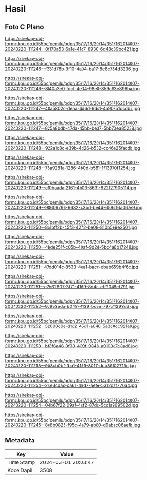 # Hasil

## Foto C Plano

https://sirekap-obj-formc.kpu.go.id/55bc/pemilu/pdpr/35/17/16/20/14/3517162014007-20240220-111244--0f170a53-6a1e-41c7-8930-6d48c89bc421.jpg

https://sirekap-obj-formc.kpu.go.id/55bc/pemilu/pdpr/35/17/16/20/14/3517162014007-20240220-111246--f331d78b-9f10-4a04-ba17-8e8c784d3236.jpg

https://sirekap-obj-formc.kpu.go.id/55bc/pemilu/pdpr/35/17/16/20/14/3517162014007-20240220-111246--8f40a3e0-fdcf-4e04-98e8-859c93e896ba.jpg

https://sirekap-obj-formc.kpu.go.id/55bc/pemilu/pdpr/35/17/16/20/14/3517162014007-20240220-111247--48a5802c-deaa-4d6d-9dc1-4a90751dcdb5.jpg

https://sirekap-obj-formc.kpu.go.id/55bc/pemilu/pdpr/35/17/16/20/14/3517162014007-20240220-111247--825a8bdb-47da-45bb-be37-5bb70ea85238.jpg

https://sirekap-obj-formc.kpu.go.id/55bc/pemilu/pdpr/35/17/16/20/14/3517162014007-20240220-111248--922a1c8c-e39b-4d26-b532-cc46a25facdb.jpg

https://sirekap-obj-formc.kpu.go.id/55bc/pemilu/pdpr/35/17/16/20/14/3517162014007-20240220-111248--78a9281a-1286-4b0d-b581-1f13970f1254.jpg

https://sirekap-obj-formc.kpu.go.id/55bc/pemilu/pdpr/35/17/16/20/14/3517162014007-20240220-111249--c10baada-2161-4b03-8631-822f27905114.jpg

https://sirekap-obj-formc.kpu.go.id/55bc/pemilu/pdpr/35/17/16/20/14/3517162014007-20240220-111249--98606796-6632-43bd-be44-659d16a067e9.jpg

https://sirekap-obj-formc.kpu.go.id/55bc/pemilu/pdpr/35/17/16/20/14/3517162014007-20240220-111250--8a1bff2b-45f3-4272-be08-810b5e9e2501.jpg

https://sirekap-obj-formc.kpu.go.id/55bc/pemilu/pdpr/35/17/16/20/14/3517162014007-20240220-111250--4bde251f-c05b-40af-9d2d-5bc4a6b17248.jpg

https://sirekap-obj-formc.kpu.go.id/55bc/pemilu/pdpr/35/17/16/20/14/3517162014007-20240220-111251--47dd014c-8533-4ea1-bacc-cbab659b4f6c.jpg

https://sirekap-obj-formc.kpu.go.id/55bc/pemilu/pdpr/35/17/16/20/14/3517162014007-20240220-111251--e7b62607-3f71-4169-8d4c-cff2046cf791.jpg

https://sirekap-obj-formc.kpu.go.id/55bc/pemilu/pdpr/35/17/16/20/14/3517162014007-20240220-111252--97953eda-b048-4139-bdee-797c11298dd7.jpg

https://sirekap-obj-formc.kpu.go.id/55bc/pemilu/pdpr/35/17/16/20/14/3517162014007-20240220-111252--32090c9e-d1c2-45d1-a646-5a3c0cc921a8.jpg

https://sirekap-obj-formc.kpu.go.id/55bc/pemilu/pdpr/35/17/16/20/14/3517162014007-20240220-111253--bf3f6a46-3f38-439f-9348-a9198e7e3ad8.jpg

https://sirekap-obj-formc.kpu.go.id/55bc/pemilu/pdpr/35/17/16/20/14/3517162014007-20240220-111253--903cb0bf-fba1-4195-8017-dcb39f02713c.jpg

https://sirekap-obj-formc.kpu.go.id/55bc/pemilu/pdpr/35/17/16/20/14/3517162014007-20240220-111254--24e3cdac-ca61-48d7-aefe-5312daf776a4.jpg

https://sirekap-obj-formc.kpu.go.id/55bc/pemilu/pdpr/35/17/16/20/14/3517162014007-20240220-111254--04b67f22-09af-4cf2-87dc-5cc1a969502d.jpg

https://sirekap-obj-formc.kpu.go.id/55bc/pemilu/pdpr/35/17/16/20/14/3517162014007-20240220-111245--8e8b0825-f95c-4a79-ab80-d9abac06aefb.jpg


## Metadata

| Key        | Value               |
| ---------- | ------------------- |
| Time Stamp | 2024-03-01 20:03:47 |
| Kode Dapil | 3508                |



